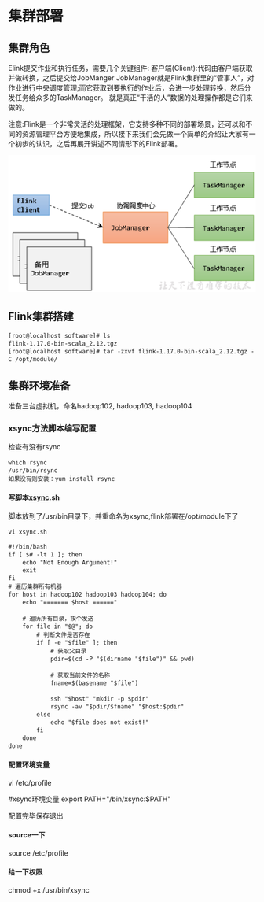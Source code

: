 # 集群部署

## **集群角色**

Elink提交作业和执行任务，需要几个关键组件:
客户端(Client):代码由客户端获取并做转换，之后提交给JobManger
JobManager就是Flink集群里的“管事人”，对作业进行中央调度管理;而它获取到要执行的作业后，会进一步处理转换，然后分发任务给众多的TaskManager。
就是真正“干活的人”数据的处理操作都是它们来做的。

注意:Flink是一个非常灵活的处理框架，它支持多种不同的部署场景，还可以和不同的资源管理平台方便地集成，所以接下来我们会先做一个简单的介绍让大家有一个初步的认识，之后再展开讲述不同情形下的Flink部署。

![image-20240131143039356](assets\image-20240131143039356.png)

## **Flink集群搭建**

```
[root@localhost software]# ls
flink-1.17.0-bin-scala_2.12.tgz
[root@localhost software]# tar -zxvf flink-1.17.0-bin-scala_2.12.tgz -C /opt/module/

```

## 集群环境准备

准备三台虚拟机，命名hadoop102, hadoop103, hadoop104



### xsync方法脚本编写配置

检查有没有rsync

```
which rsync
/usr/bin/rsync
如果没有则安装：yum install rsync
```

#### 写脚本[xsync](https://so.csdn.net/so/search?q=xsync&spm=1001.2101.3001.7020).sh

脚本放到了/usr/bin目录下，并重命名为xsync,flink部署在/opt/module下了

```
vi xsync.sh
```



```
#!/bin/bash
if [ $# -lt 1 ]; then
    echo "Not Enough Argument!"
    exit
fi
# 遍历集群所有机器
for host in hadoop102 hadoop103 hadoop104; do
    echo "======= $host ======"
    
    # 遍历所有目录，挨个发送
    for file in "$@"; do
        # 判断文件是否存在
        if [ -e "$file" ]; then
            # 获取父目录
            pdir=$(cd -P "$(dirname "$file")" && pwd)
            
            # 获取当前文件的名称
            fname=$(basename "$file")
            
            ssh "$host" "mkdir -p $pdir"
            rsync -av "$pdir/$fname" "$host:$pdir"
        else
            echo "$file does not exist!"
        fi
    done
done
```

#### 配置环境变量

vi /etc/profile

\#xsync环境变量
 export PATH="/bin/xsync:$PATH"

配置完毕保存退出

#### source一下

source /etc/profile

#### 给一下权限

chmod +x /usr/bin/xsync
